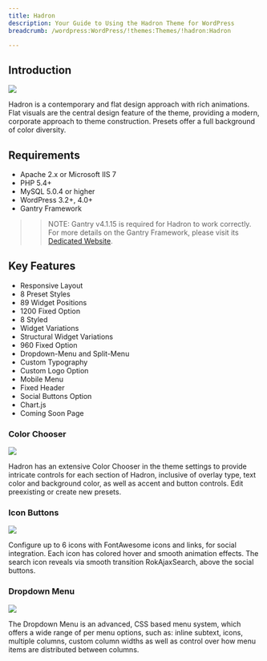 ```yaml
---
title: Hadron
description: Your Guide to Using the Hadron Theme for WordPress
breadcrumb: /wordpress:WordPress/!themes:Themes/!hadron:Hadron

---
```


Introduction
-----

![][Hadron]

Hadron is a contemporary and flat design approach with rich animations. Flat visuals are the central design feature of the theme, providing a modern, corporate approach to theme construction. Presets offer a full background of color diversity.

Requirements
-----

* Apache 2.x or Microsoft IIS 7
* PHP 5.4+
* MySQL 5.0.4 or higher
* WordPress 3.2+, 4.0+
* Gantry Framework

>> NOTE: Gantry v4.1.15 is required for Hadron to work correctly. For more details on the Gantry Framework, please visit its [Dedicated Website][gantry].

Key Features
-----

* Responsive Layout  
* 8 Preset Styles  
* 89 Widget Positions  
* 1200 Fixed Option  
* 8 Styled 
* Widget Variations  
* Structural Widget Variations  
* 960 Fixed Option  
* Dropdown-Menu and Split-Menu  
* Custom Typography  
* Custom Logo Option  
* Mobile Menu  
* Fixed Header  
* Social Buttons Option  
* Chart.js  
* Coming Soon Page

### Color Chooser

![][colorchooser]

Hadron has an extensive Color Chooser in the theme settings to provide intricate controls for each section of Hadron, inclusive of overlay type, text color and background color, as well as accent and button controls. Edit preexisting or create new presets.

### Icon Buttons

![][icondriven]

Configure up to 6 icons with FontAwesome icons and links, for social integration. Each icon has colored hover and smooth animation effects. The search icon reveals via smooth transition RokAjaxSearch, above the social buttons.

### Dropdown Menu

![][dropdownmenu]

The Dropdown Menu is an advanced, CSS based menu system, which offers a wide range of per menu options, such as: inline subtext, icons, multiple columns, custom column widths as well as control over how menu items are distributed between columns.

[gantry]: http://gantry.org/
[gantry_install]: ../../start/gantry.md
[Hadron]: assets/hadron.jpeg
[chart]: assets/chart.jpeg
[roksprocket]: assets/roksprocket.jpg
[filezilla]: https://filezilla-project.org
[launcher]: ../../start/rocketlauncher.md
[colorchooser]: assets/colorchooser.jpg
[icondriven]: assets/icondriven.jpg
[dropdownmenu]: assets/dropdownmenu.jpg

